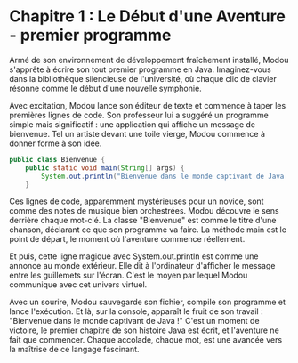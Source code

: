 # Chapitre 1 : Le Début d'une Aventure - premier programme

Armé de son environnement de développement fraîchement installé, Modou s'apprête à écrire son tout premier programme en Java. Imaginez-vous dans la bibliothèque silencieuse de l'université, où chaque clic de clavier résonne comme le début d'une nouvelle symphonie.

Avec excitation, Modou lance son éditeur de texte et commence à taper les premières lignes de code. Son professeur lui a suggéré un programme simple mais significatif : une application qui affiche un message de bienvenue. Tel un artiste devant une toile vierge, Modou commence à donner forme à son idée.

```java
public class Bienvenue {
    public static void main(String[] args) {
        System.out.println("Bienvenue dans le monde captivant de Java !");
    }
```
Ces lignes de code, apparemment mystérieuses pour un novice, sont comme des notes de musique bien orchestrées. Modou découvre le sens derrière chaque mot-clé. La classe "Bienvenue" est comme le titre d'une chanson, déclarant ce que son programme va faire. La méthode main est le point de départ, le moment où l'aventure commence réellement.

Et puis, cette ligne magique avec System.out.println est comme une annonce au monde extérieur. Elle dit à l'ordinateur d'afficher le message entre les guillemets sur l'écran. C'est le moyen par lequel Modou communique avec cet univers virtuel.

Avec un sourire, Modou sauvegarde son fichier, compile son programme et lance l'exécution. Et là, sur la console, apparaît le fruit de son travail : "Bienvenue dans le monde captivant de Java !" C'est un moment de victoire, le premier chapitre de son histoire Java est écrit, et l'aventure ne fait que commencer. Chaque accolade, chaque mot, est une avancée vers la maîtrise de ce langage fascinant.

